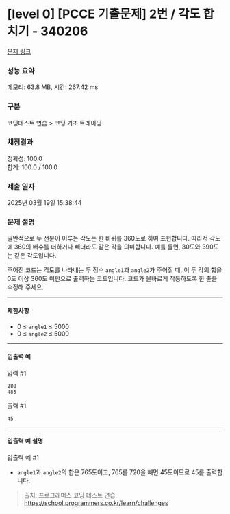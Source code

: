 # [level 0] [PCCE 기출문제] 2번 / 각도 합치기 - 340206 

[문제 링크](https://school.programmers.co.kr/learn/courses/30/lessons/340206) 

### 성능 요약

메모리: 63.8 MB, 시간: 267.42 ms

### 구분

코딩테스트 연습 > 코딩 기초 트레이닝

### 채점결과

정확성: 100.0<br/>합계: 100.0 / 100.0

### 제출 일자

2025년 03월 19일 15:38:44

### 문제 설명

<p style="user-select: auto !important;">일반적으로 두 선분이 이루는 각도는 한 바퀴를 360도로 하여 표현합니다. 따라서 각도에 360의 배수를 더하거나 빼더라도 같은 각을 의미합니다. 예를 들면, 30도와 390도는 같은 각도입니다.</p>

<p style="user-select: auto !important;">주어진 코드는 각도를 나타내는 두 정수 <code style="user-select: auto !important;">angle1</code>과 <code style="user-select: auto !important;">angle2</code>가 주어질 때, 이 두 각의 합을 0도 이상 360도 미만으로 출력하는 코드입니다. 코드가 올바르게 작동하도록 한 줄을 수정해 주세요.</p>

<hr style="user-select: auto !important;">

<h4 style="user-select: auto !important;">제한사항</h4>

<ul style="user-select: auto !important;">
<li style="user-select: auto !important;">0 ≤ <code style="user-select: auto !important;">angle1</code> ≤ 5000</li>
<li style="user-select: auto !important;">0 ≤ <code style="user-select: auto !important;">angle2</code> ≤ 5000</li>
</ul>

<hr style="user-select: auto !important;">

<h4 style="user-select: auto !important;">입출력 예</h4>

<p style="user-select: auto !important;">입력 #1</p>
<div class="highlight" style="user-select: auto !important;"><pre class="codehilite" style="user-select: auto !important;"><code style="user-select: auto !important;">280
485
</code></pre></div>
<p style="user-select: auto !important;">출력 #1</p>
<div class="highlight" style="user-select: auto !important;"><pre class="codehilite" style="user-select: auto !important;"><code style="user-select: auto !important;">45
</code></pre></div>
<hr style="user-select: auto !important;">

<h4 style="user-select: auto !important;">입출력 예 설명</h4>

<p style="user-select: auto !important;">입출력 예 #1</p>

<ul style="user-select: auto !important;">
<li style="user-select: auto !important;"><code style="user-select: auto !important;">angle1</code>과 <code style="user-select: auto !important;">angle2</code>의 합은 765도이고, 765를 720을 빼면 45도이므로 45를 출력합니다.</li>
</ul>


> 출처: 프로그래머스 코딩 테스트 연습, https://school.programmers.co.kr/learn/challenges